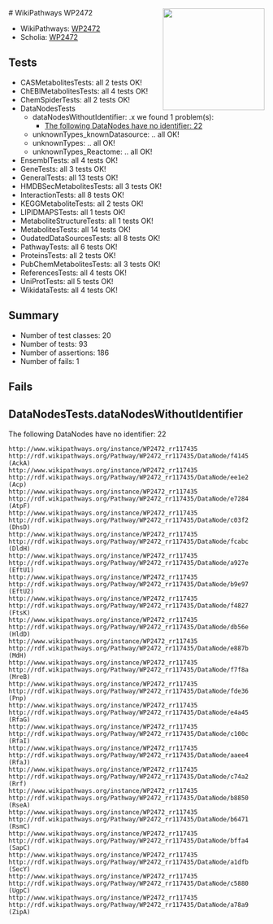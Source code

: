<img style="float: right; width: 200px" src="https://upload.wikimedia.org/wikipedia/commons/thumb/8/83/Wplogo_with_text_500.png/640px-Wplogo_with_text_500.png" />
# WikiPathways WP2472

* WikiPathways: [WP2472](https://wikipathways.org/pathways/WP2472)
* Scholia: [WP2472](https://scholia.toolforge.org/wikipathways/WP2472)
## Tests
* CASMetabolitesTests: all 2 tests OK!
* ChEBIMetabolitesTests: all 4 tests OK!
* ChemSpiderTests: all 2 tests OK!
* DataNodesTests
    * dataNodesWithoutIdentifier: .x we found 1 problem(s):
        * [The following DataNodes have no identifier: 22](#8792c4b1)
    * unknownTypes_knownDatasource: .. all OK!
    * unknownTypes: .. all OK!
    * unknownTypes_Reactome: .. all OK!
* EnsemblTests: all 4 tests OK!
* GeneTests: all 3 tests OK!
* GeneralTests: all 13 tests OK!
* HMDBSecMetabolitesTests: all 3 tests OK!
* InteractionTests: all 8 tests OK!
* KEGGMetaboliteTests: all 2 tests OK!
* LIPIDMAPSTests: all 1 tests OK!
* MetaboliteStructureTests: all 1 tests OK!
* MetabolitesTests: all 14 tests OK!
* OudatedDataSourcesTests: all 8 tests OK!
* PathwayTests: all 6 tests OK!
* ProteinsTests: all 2 tests OK!
* PubChemMetabolitesTests: all 3 tests OK!
* ReferencesTests: all 4 tests OK!
* UniProtTests: all 5 tests OK!
* WikidataTests: all 4 tests OK!


## Summary

* Number of test classes: 20
* Number of tests: 93
* Number of assertions: 186
* Number of fails: 1

## Fails

<a name="8792c4b1" />

## DataNodesTests.dataNodesWithoutIdentifier

The following DataNodes have no identifier: 22
```
http://www.wikipathways.org/instance/WP2472_rr117435 http://rdf.wikipathways.org/Pathway/WP2472_rr117435/DataNode/f4145 (AckA)
http://www.wikipathways.org/instance/WP2472_rr117435 http://rdf.wikipathways.org/Pathway/WP2472_rr117435/DataNode/ee1e2 (Acp)
http://www.wikipathways.org/instance/WP2472_rr117435 http://rdf.wikipathways.org/Pathway/WP2472_rr117435/DataNode/e7284 (AtpF)
http://www.wikipathways.org/instance/WP2472_rr117435 http://rdf.wikipathways.org/Pathway/WP2472_rr117435/DataNode/c03f2 (DhsD)
http://www.wikipathways.org/instance/WP2472_rr117435 http://rdf.wikipathways.org/Pathway/WP2472_rr117435/DataNode/fcabc (DldH)
http://www.wikipathways.org/instance/WP2472_rr117435 http://rdf.wikipathways.org/Pathway/WP2472_rr117435/DataNode/a927e (EftU1)
http://www.wikipathways.org/instance/WP2472_rr117435 http://rdf.wikipathways.org/Pathway/WP2472_rr117435/DataNode/b9e97 (EftU2)
http://www.wikipathways.org/instance/WP2472_rr117435 http://rdf.wikipathways.org/Pathway/WP2472_rr117435/DataNode/f4827 (FtsK)
http://www.wikipathways.org/instance/WP2472_rr117435 http://rdf.wikipathways.org/Pathway/WP2472_rr117435/DataNode/db56e (HldD)
http://www.wikipathways.org/instance/WP2472_rr117435 http://rdf.wikipathways.org/Pathway/WP2472_rr117435/DataNode/e887b (MdH)
http://www.wikipathways.org/instance/WP2472_rr117435 http://rdf.wikipathways.org/Pathway/WP2472_rr117435/DataNode/f7f8a (MreB)
http://www.wikipathways.org/instance/WP2472_rr117435 http://rdf.wikipathways.org/Pathway/WP2472_rr117435/DataNode/fde36 (Pnp)
http://www.wikipathways.org/instance/WP2472_rr117435 http://rdf.wikipathways.org/Pathway/WP2472_rr117435/DataNode/e4a45 (RfaG)
http://www.wikipathways.org/instance/WP2472_rr117435 http://rdf.wikipathways.org/Pathway/WP2472_rr117435/DataNode/c100c (RfaI)
http://www.wikipathways.org/instance/WP2472_rr117435 http://rdf.wikipathways.org/Pathway/WP2472_rr117435/DataNode/aaee4 (RfaJ)
http://www.wikipathways.org/instance/WP2472_rr117435 http://rdf.wikipathways.org/Pathway/WP2472_rr117435/DataNode/c74a2 (Rrf)
http://www.wikipathways.org/instance/WP2472_rr117435 http://rdf.wikipathways.org/Pathway/WP2472_rr117435/DataNode/b8850 (RseA)
http://www.wikipathways.org/instance/WP2472_rr117435 http://rdf.wikipathways.org/Pathway/WP2472_rr117435/DataNode/b6471 (RsmC)
http://www.wikipathways.org/instance/WP2472_rr117435 http://rdf.wikipathways.org/Pathway/WP2472_rr117435/DataNode/bffa4 (SapC)
http://www.wikipathways.org/instance/WP2472_rr117435 http://rdf.wikipathways.org/Pathway/WP2472_rr117435/DataNode/a1dfb (SecY)
http://www.wikipathways.org/instance/WP2472_rr117435 http://rdf.wikipathways.org/Pathway/WP2472_rr117435/DataNode/c5880 (UgpC)
http://www.wikipathways.org/instance/WP2472_rr117435 http://rdf.wikipathways.org/Pathway/WP2472_rr117435/DataNode/a78a9 (ZipA)
```

